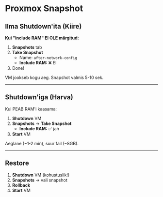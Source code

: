 # Proxmox Snapshot

## Ilma Shutdown'ita (Kiire)

**Kui "Include RAM" EI OLE märgitud:**

1. **Snapshots** tab
2. **Take Snapshot**
   - Name: `after-network-config`
   - **Include RAM:** ❌ EI
3. Done!

VM jookseb kogu aeg. Snapshot valmis 5-10 sek.

---

## Shutdown'iga (Harva)

Kui PEAB RAM'i kaasama:

1. **Shutdown** VM
2. **Snapshots** → **Take Snapshot**
   - **Include RAM:** ✅ jah
3. **Start** VM

Aeglane (~1-2 min), suur fail (~8GB).

---

## Restore

1. **Shutdown** VM (kohustuslik!)
2. **Snapshots** → vali snapshot
3. **Rollback**
4. **Start** VM
